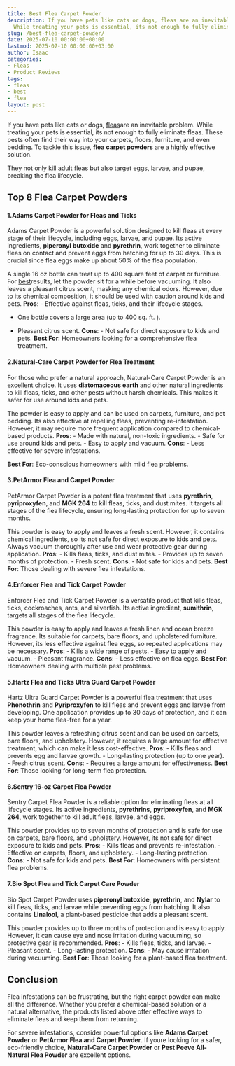```yaml
---
title: Best Flea Carpet Powder
description: If you have pets like cats or dogs, fleas are an inevitable problem.
  While treating your pets is essential, its not enough to fully eliminate fleas.
slug: /best-flea-carpet-powder/
date: 2025-07-10 00:00:00+00:00
lastmod: 2025-07-10 00:00:00+03:00
author: Isaac
categories:
- Fleas
- Product Reviews
tags:
- fleas
- best
- flea
layout: post
---
```

If you have pets like cats or dogs, [fleas](https://pestpolicy.com/best-flea-collar-for-dogs/)are an inevitable problem. While treating your pets is essential, its not enough to fully eliminate fleas. These pests often find their way into your carpets, floors, furniture, and even bedding. To tackle this issue, **flea carpet powders** are a highly effective solution.

They not only kill adult fleas but also target eggs, larvae, and pupae, breaking the flea lifecycle.

##  **Top 8 Flea Carpet Powders**

####  **1.Adams Carpet Powder for Fleas and Ticks**

Adams Carpet Powder is a powerful solution designed to kill fleas at every stage of their lifecycle, including eggs, larvae, and pupae. Its active ingredients, **piperonyl butoxide** and **pyrethrin**, work together to eliminate fleas on contact and prevent eggs from hatching for up to 30 days. This is crucial since flea eggs make up about 50% of the flea population.

A single 16 oz bottle can treat up to 400 square feet of carpet or furniture. For [best](https://pestpolicy.com/best-flea-comb-for-cats/)results, let the powder sit for a while before vacuuming. It also leaves a pleasant citrus scent, masking any chemical odors. However, due to its chemical composition, it should be used with caution around kids and pets. **Pros**: - Effective against fleas, ticks, and their lifecycle stages.

- One bottle covers a large area (up to 400 sq. ft. ).

- Pleasant citrus scent. **Cons**: - Not safe for direct exposure to kids and pets. **Best For**: Homeowners looking for a comprehensive flea treatment.

####  **2.Natural-Care Carpet Powder for Flea Treatment**

For those who prefer a natural approach, Natural-Care Carpet Powder is an excellent choice. It uses **diatomaceous earth** and other natural ingredients to kill fleas, ticks, and other pests without harsh chemicals. This makes it safer for use around kids and pets.

The powder is easy to apply and can be used on carpets, furniture, and pet bedding. Its also effective at repelling fleas, preventing re-infestation. However, it may require more frequent application compared to chemical-based products. **Pros**: - Made with natural, non-toxic ingredients. - Safe for use around kids and pets. - Easy to apply and vacuum. **Cons**: - Less effective for severe infestations.

**Best For**: Eco-conscious homeowners with mild flea problems.

####  **3.PetArmor Flea and Carpet Powder**

PetArmor Carpet Powder is a potent flea treatment that uses **pyrethrin**, **pyriproxyfen**, and **MGK 264** to kill fleas, ticks, and dust mites. It targets all stages of the flea lifecycle, ensuring long-lasting protection for up to seven months.

This powder is easy to apply and leaves a fresh scent. However, it contains chemical ingredients, so its not safe for direct exposure to kids and pets. Always vacuum thoroughly after use and wear protective gear during application. **Pros**: - Kills fleas, ticks, and dust mites. - Provides up to seven months of protection. - Fresh scent. **Cons**: - Not safe for kids and pets. **Best For**: Those dealing with severe flea infestations.

####  **4.Enforcer Flea and Tick Carpet Powder**

Enforcer Flea and Tick Carpet Powder is a versatile product that kills fleas, ticks, cockroaches, ants, and silverfish. Its active ingredient, **sumithrin**, targets all stages of the flea lifecycle.

This powder is easy to apply and leaves a fresh linen and ocean breeze fragrance. Its suitable for carpets, bare floors, and upholstered furniture. However, its less effective against flea eggs, so repeated applications may be necessary. **Pros**: - Kills a wide range of pests. - Easy to apply and vacuum. - Pleasant fragrance. **Cons**: - Less effective on flea eggs. **Best For**: Homeowners dealing with multiple pest problems.

####  **5.Hartz Flea and Ticks Ultra Guard Carpet Powder**

Hartz Ultra Guard Carpet Powder is a powerful flea treatment that uses **Phenothrin** and **Pyriproxyfen** to kill fleas and prevent eggs and larvae from developing. One application provides up to 30 days of protection, and it can keep your home flea-free for a year.

This powder leaves a refreshing citrus scent and can be used on carpets, bare floors, and upholstery. However, it requires a large amount for effective treatment, which can make it less cost-effective. **Pros**: - Kills fleas and prevents egg and larvae growth. - Long-lasting protection (up to one year). - Fresh citrus scent. **Cons**: - Requires a large amount for effectiveness. **Best For**: Those looking for long-term flea protection.

####  **6.Sentry 16-oz Carpet Flea Powder**

Sentry Carpet Flea Powder is a reliable option for eliminating fleas at all lifecycle stages. Its active ingredients, **pyrethrins**, **pyriproxyfen**, and **MGK 264**, work together to kill adult fleas, larvae, and eggs.

This powder provides up to seven months of protection and is safe for use on carpets, bare floors, and upholstery. However, its not safe for direct exposure to kids and pets. **Pros**: - Kills fleas and prevents re-infestation. - Effective on carpets, floors, and upholstery. - Long-lasting protection. **Cons**: - Not safe for kids and pets. **Best For**: Homeowners with persistent flea problems.

####  **7.Bio Spot Flea and Tick Carpet Care Powder**

Bio Spot Carpet Powder uses **piperonyl butoxide**, **pyrethrin**, and **Nylar** to kill fleas, ticks, and larvae while preventing eggs from hatching. It also contains **Linalool**, a plant-based pesticide that adds a pleasant scent.

This powder provides up to three months of protection and is easy to apply. However, it can cause eye and nose irritation during vacuuming, so protective gear is recommended. **Pros**: - Kills fleas, ticks, and larvae. - Pleasant scent. - Long-lasting protection. **Cons**: - May cause irritation during vacuuming. **Best For**: Those looking for a plant-based flea treatment.

##  **Conclusion**

Flea infestations can be frustrating, but the right carpet powder can make all the difference. Whether you prefer a chemical-based solution or a natural alternative, the products listed above offer effective ways to eliminate fleas and keep them from returning.

For severe infestations, consider powerful options like **Adams Carpet Powder** or **PetArmor Flea and Carpet Powder**. If youre looking for a safer, eco-friendly choice, **Natural-Care Carpet Powder** or **Pest Peeve All-Natural Flea Powder** are excellent options.
